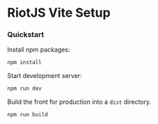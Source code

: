 # RiotJS Vite Setup

### Quickstart

Install npm packages:
```bash
npm install
```

Start development server:
```bash
npm run dev
```

Build the front for production into a `dist` directory.
```bash
npm run build
```


